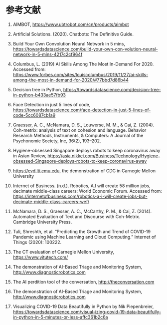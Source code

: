 # 参考文献

1. AIMBOT, <https://www.ubtrobot.com/cn/products/aimbot>

1. Artificial Solutions. (2020). Chatbots: The Definitive Guide.

1. Build Your Own Convolution Neural Network in 5 mins, <https://towardsdatascience.com/build-your-own-con-volution-neural-network-in-5-mins-4217c2cf964f>

1. Columbus, L. (2019) AI Skills Among The Most In-Demand For 2020. Accessed from: <https://www.forbes.com/sites/louiscolumbus/2019/11/27/ai-skills-among-the-most-in-demand-for-2020/#77bbd7d86b44>

1. Decision tree in Python, <https://towardsdatascience.com/decision-tree-in-python-b433ae57fb93>

1. Face Detection in just 5 lines of code, <https://towardsdatascience.com/face-detection-in-just-5-lines-of-code-5cc6087cb1a9>

1. Graesser, A. C., McNamara, D. S., Louwerse, M. M., & Cai, Z. (2004). Coh-metrix: analysis of text on cohesion and language. Behavior Research Methods, Instruments, & Computers: A Journal of the Psychonomic Society, Inc, 36(2), 193–202.

1. Hygiene-obsessed Singapore deploys robots to keep coronavirus away in Asian Review, <https://asia.nikkei.com/Business/Technology/Hygiene-obsessed-Singapore-deploys-robots-to-keep-coronavirus-away>

1. <https://cvd.lti.cmu.edu>, the demonstration of CDC in Carnegie Mellon University

1. Internet of Business. (n.d.). Robotics, A.I will create 58 million jobs, decimate middle-class careers: World Economic Forum. Accessed from: <https://internetofbusiness.com/robotics-a-i-will-create-jobs-but-decimate-middle-class-careers-wef/>

1. McNamara, D. S., Graesser, A. C., McCarthy, P. M., & Cai, Z. (2014). Automated Evaluation of Text and Discourse with Coh-Metrix. Cambridge University Press.

1. Tuli, Shreshth, et al. “Predicting the Growth and Trend of COVID-19 Pandemic using Machine Learning and Cloud Computing.” Internet of Things (2020): 100222.

1. The CT evaluation of Carnegie Mellon University, <https://www.yitutech.com/>

1. The demonstration of AI-Based Triage and Monitoring System, <http://www.diagnosticrobotics.com>

1. The AI perdition tool of the conversation, <http://theconversation.com>

1. The demonstration of AI-Based Triage and Monitoring System, <http://www.diagnosticrobotics.com>

1. Visualizing COVID-19 Data Beautifully in Python by Nik Piepenbreier, <https://towardsdatascience.com/visual-izing-covid-19-data-beautifully-in-python-in-5-minutes-or-less-affc361b2c6a>
